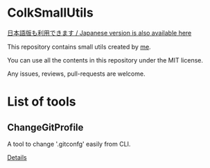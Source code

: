 # ColkSmallUtils

[日本語版も利用できます / Japanese version is also available here](https://github.com/Colk-tech/ColkDotFiles/blob/master/README_JA.md)

This repository contains small utils created by [me](https://github.com/Colk-tech).

You can use all the contents in this repository under the MIT license.

Any issues, reviews, pull-requests are welcome. 


# List of tools
## ChangeGitProfile
A tool to change '.gitconfg' easily from CLI.

[Details](https://github.com/Colk-tech/ColkSmallUtils/blob/master/ChangeGitProfile/README.md)
